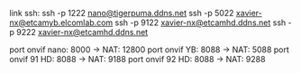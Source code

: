 link ssh:
ssh -p 1222 nano@tigerpuma.ddns.net
ssh -p 5022 xavier-nx@etcamyb.elcomlab.com
ssh -p 9122 xavier-nx@etcamhd.ddns.net
ssh -p 9222 xavier-nx@etcamhd.ddns.net

port onvif nano: 8000   -> NAT: 12800
port onvif YB: 8088   -> NAT: 5088
port onvif 91 HD: 8088   -> NAT: 9188
port onvif 92 HD: 8088   -> NAT: 9288
